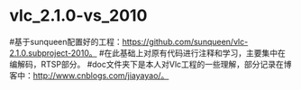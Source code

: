 # vlc_2.1.0-vs_2010
#基于sunqueen配置好的工程：https://github.com/sunqueen/vlc-2.1.0.subproject-2010。
#在此基础上对原有代码进行注释和学习，主要集中在编解码，RTSP部分。
#doc文件夹下是本人对Vlc工程的一些理解，部分记录在博客中：http://www.cnblogs.com/jiayayao/。